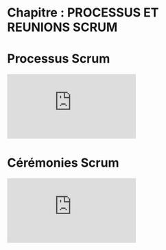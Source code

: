 # Chapitre : PROCESSUS ET REUNIONS SCRUM


# Processus Scrum

<iframe allowfullscreen="true" frameborder="0" src="https://www.youtube.com/embed/rE2MLK9AOlA"></iframe>

# Cérémonies Scrum

<iframe allowfullscreen="true" frameborder="0" src="https://www.youtube.com/embed/sUGQYGYzZG8"></iframe>
